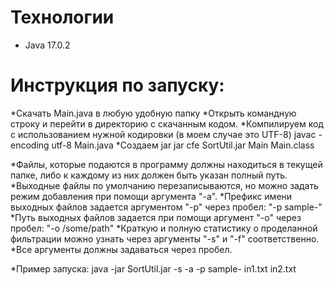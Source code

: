 # Технологии
* Java 17.0.2

# Инструкция по запуску:

*Скачать Main.java в любую удобную папку
*Открыть командную строку и перейти в директорию с скачанным кодом.
*Компилируем код с использованием нужной кодировки (в моем случае это UTF-8)
javac -encoding utf-8 Main.java
*Создаем jar 
jar cfe SortUtil.jar Main Main.class

*Файлы, которые подаются в программу должны находиться в текущей папке, либо к каждому из них должен быть указан полный путь.
*Выходные файлы по умолчанию перезаписываются, но можно задать режим добавления при помощи аргумента "-a".
*Префикс имени выходных файлов задается аргументом "-p" через пробел: 
"-p sample-"
*Путь выходных файлов задается при помощи аргумент "-o" через пробел: 
"-o /some/path"
*Краткую и полную статистику о проделанной фильтрации можно узнать через аргументы "-s" и "-f" соответственно.
*Все аргументы должны задаваться через пробел.

*Пример запуска:
java -jar SortUtil.jar -s -a -p sample- in1.txt in2.txt
